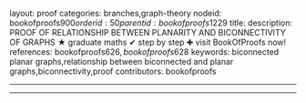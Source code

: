 layout: proof
categories: branches,graph-theory
nodeid: bookofproofs$900
orderid: 50
parentid: bookofproofs$1229
title: 
description: PROOF OF RELATIONSHIP BETWEEN PLANARITY AND BICONNECTIVITY OF GRAPHS &#9733; graduate maths &#10004; step by step &#10010; visit BookOfProofs now!
references: bookofproofs$626,bookofproofs$628
keywords: biconnected planar graphs,relationship between biconnected and planar graphs,biconnectivity,proof
contributors: bookofproofs

---


---

